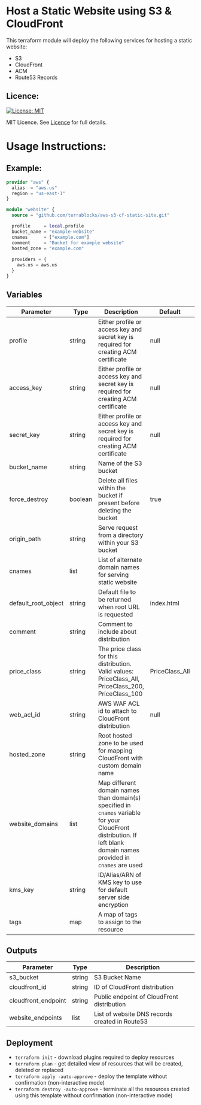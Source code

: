 # Host a Static Website using S3 & CloudFront

This terraform module will deploy the following services for hosting a static website:
- S3
- CloudFront
- ACM
- Route53 Records

## Licence:
[![License: MIT](https://img.shields.io/badge/License-MIT-green.svg)](https://opensource.org/licenses/MIT)

MIT Licence. See [Licence](LICENCE) for full details.

# Usage Instructions:
## Example:
```terraform
provider "aws" {
  alias  = "aws.us"
  region = "us-east-1"
}

module "website" {
  source = "github.com/terrablocks/aws-s3-cf-static-site.git"

  profile     = local.profile
  bucket_name = "example-website"
  cnames      = ["example.com"]
  comment     = "Bucket for example website"
  hosted_zone = "example.com"
  
  providers = {
    aws.us = aws.us
  }
}
```

## Variables
| Parameter   | Type   | Description                                                                | Default   | Required |
|-------------|--------|----------------------------------------------------------------------------|-----------|----------|
| profile     | string | Either profile or access key and secret key is required for creating ACM certificate                                 | null          | N        |
| access_key     | string | Either profile or access key and secret key is required for creating ACM certificate                                 | null          | N        |
| secret_key     | string | Either profile or access key and secret key is required for creating ACM certificate                                 | null          | N        |
| bucket_name | string | Name of the S3 bucket                                                      |           | Y        |
| force_destroy | boolean | Delete all files within the bucket if present before deleting the bucket         | true   | N        |
| origin_path | string | Serve request from a directory within your S3 bucket                  |           | N        |
| cnames      | list   | List of alternate domain names for serving static website                  |          | Y        |
| default_root_object  | string   | Default file to be returned when root URL is requested              | index.html   | N        |
| comment      | string   | Comment to include about distribution                  |          | N        |
| price_class      | string   | The price class for this distribution. Valid values: PriceClass_All, PriceClass_200, PriceClass_100                  | PriceClass_All         | N        |
| web_acl_id     | string | AWS WAF ACL id to attach to CloudFront distribution                                 | null          | N        |
| hosted_zone | string | Root hosted zone to be used for mapping CloudFront with custom domain name |           | Y        |
| website_domains | list | Map different domain names than domain(s) specified in `cnames` variable for your CloudFront distribution. If left blank domain names provided in `cnames` are used   |           | N        |
| kms_key | string | ID/Alias/ARN of KMS key to use for default server side encryption  |   | N        |
| tags | map | A map of tags to assign to the resource  |           | N        |

## Outputs
| Parameter           | Type   | Description               |
|---------------------|--------|---------------------------|
| s3_bucket           | string | S3 Bucket Name            |
| cloudfront_id       | string | ID of CloudFront distribution       |
| cloudfront_endpoint | string | Public endpoint of CloudFront distribution       |
| website_endpoints   | list   | List of website DNS records created in Route53  |

## Deployment
- `terraform init` - download plugins required to deploy resources
- `terraform plan` - get detailed view of resources that will be created, deleted or replaced
- `terraform apply -auto-approve` - deploy the template without confirmation (non-interactive mode)
- `terraform destroy -auto-approve` - terminate all the resources created using this template without confirmation (non-interactive mode)
